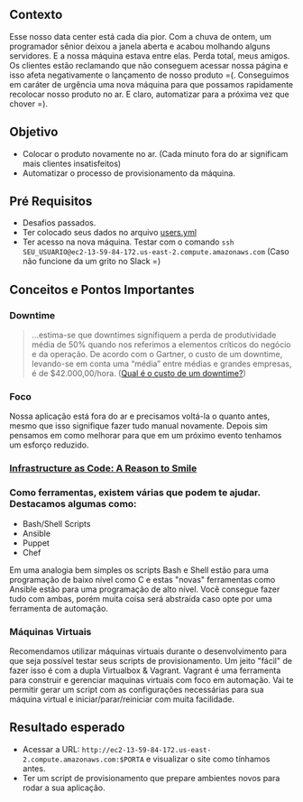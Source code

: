 ## Contexto

Esse nosso data center está cada dia pior. Com a chuva de ontem, um programador sênior deixou a janela aberta e acabou molhando alguns servidores. E a nossa máquina estava entre elas. Perda total, meus amigos. 
Os clientes estão reclamando que não conseguem acessar nossa página e isso afeta negativamente o lançamento de nosso produto =(.
Conseguimos em caráter de urgência uma nova máquina para que possamos rapidamente recolocar nosso produto no ar. E claro, automatizar para a próxima vez que chover =). 

## Objetivo

* Colocar o produto novamente no ar. (Cada minuto fora do ar significam mais clientes insatisfeitos)
* Automatizar o processo de provisionamento da máquina. 

## Pré Requisitos

* Desafios passados.
* Ter colocado seus dados no arquivo [users.yml](https://github.com/guitoper/mao-na-massa-di/blob/master/users.yml)
* Ter acesso na nova máquina. Testar com o comando `ssh SEU_USUARIO@ec2-13-59-84-172.us-east-2.compute.amazonaws.com` (Caso não funcione da um grito no Slack =)

## Conceitos e Pontos Importantes

### Downtime
> ...estima-se que downtimes signifiquem a perda de produtividade média de 50% quando nos referimos a elementos críticos do negócio e da operação. De acordo com o Gartner, o custo de um downtime, levando-se em conta uma “média” entre médias e grandes empresas, é de $42.000,00/hora. ([Qual é o custo de um downtime?](https://www.opservices.com.br/qual-e-o-custo-de-um-downtime/)) 

### Foco

Nossa aplicação está fora do ar e precisamos voltá-la o quanto antes, mesmo que isso signifique fazer tudo manual novamente. Depois sim pensamos em como melhorar para que em um próximo evento tenhamos um esforço reduzido.

### [Infrastructure as Code: A Reason to Smile](https://www.thoughtworks.com/insights/blog/infrastructure-code-reason-smile)

### Como ferramentas, existem várias que podem te ajudar. Destacamos algumas como:
 * Bash/Shell Scripts
 * Ansible
 * Puppet
 * Chef

Em uma analogia bem simples os scripts Bash e Shell estão para uma programação de baixo nível como C e estas "novas" ferramentas como Ansible estão para uma programação de alto nível. Você consegue fazer tudo com ambas, porém muita coisa será abstraída caso opte por uma ferramenta de automação. 

### Máquinas Virtuais

Recomendamos utilizar máquinas virtuais durante o desenvolvimento para que seja possível testar seus scripts de provisionamento. Um jeito "fácil" de fazer isso é com a dupla Virtualbox & Vagrant.
Vagrant é uma ferramenta para construir e gerenciar maquinas virtuais com foco em automação. Vai te permitir gerar um script com as configurações necessárias para sua máquina virtual e iniciar/parar/reiniciar com muita facilidade.

## Resultado esperado

* Acessar a URL: `http://ec2-13-59-84-172.us-east-2.compute.amazonaws.com:$PORTA` e visualizar o site como tínhamos antes.
* Ter um script de provisionamento que prepare ambientes novos para rodar a sua aplicação. 
